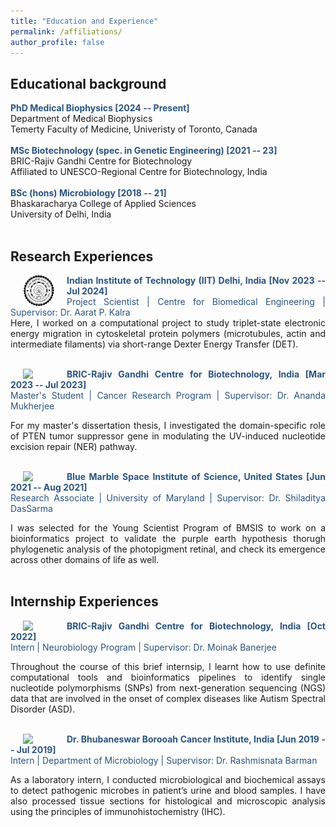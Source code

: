 ```yaml
---
title: "Education and Experience"
permalink: /affiliations/
author_profile: false
---
```

<style> body {text-align: justify} </style> <!-- Justify text. -->

## Educational background
<b style="color:#2B547E"> PhD Medical Biophysics [2024 -- Present] </b> <br>
Department of Medical Biophysics <br>
Temerty Faculty of Medicine, Univeristy of Toronto, Canada <br> <br>
<b style="color:#2B547E"> MSc Biotechnology (spec. in Genetic Engineering) [2021 -- 23] </b> <br>
BRIC-Rajiv Gandhi Centre for Biotechnology <br>
Affiliated to UNESCO-Regional Centre for Biotechnology, India <br> <br>
<b style="color:#2B547E"> BSc (hons) Microbiology [2018 -- 21] </b> <br>
Bhaskaracharya College of Applied Sciences <br>
University of Delhi, India <br> <br>

## Research Experiences
<img src="/images/logo-iitd-new.png"
    width="50"
    hspace="20"
    align="left"> <span style="color:#2B547E">**Indian Institute of Technology (IIT) Delhi, India [Nov 2023 -- Jul 2024]**</span> <br>
    <span style="color:#2B547E"> Project Scientist | Centre for Biomedical Engineering | Supervisor: Dr. Aarat P. Kalra </span> <br>
Here, I worked on a computational project to study triplet-state electronic energy migration in cytoskeletal protein polymers (microtubules, actin and intermediate filaments) via short-range Dexter Energy Transfer (DET).
<br><br>

<img src="/images/logo_rgcb.png"
    width="50"
    hspace="20"
    align="left"> <span style="color:#2B547E">**BRIC-Rajiv Gandhi Centre for Biotechnology, India [Mar 2023 -- Jul 2023]**</span> <br> 
    <span style="color:#2B547E"> Master's Student | Cancer Research Program | Supervisor: Dr. Ananda Mukherjee </span> <br>

For my master's dissertation thesis, I investigated the domain-specific role of PTEN tumor suppressor gene in modulating the UV-induced nucleotide excision repair (NER) pathway.
<br><br>

<img src="/images/logo_bmsis.png"
    width="50"
    hspace="20"
    align="left"> <span style="color:#2B547E">**Blue Marble Space Institute of Science, United States [Jun 2021 -- Aug 2021]**</span> <br>
    <span style="color:#2B547E"> Research Associate | University of Maryland | Supervisor: Dr. Shiladitya DasSarma </span> <br>

I was selected for the Young Scientist Program of BMSIS to work on a bioinformatics project to validate the purple earth hypothesis thorugh phylogenetic analysis of the photopigment retinal, and check its emergence across other domains of life as well.
<br><br>

## Internship Experiences

<img src="/images/logo_rgcb.png"
    width="50"
    hspace="20"
    align="left"> <span style="color:#2B547E">**BRIC-Rajiv Gandhi Centre for Biotechnology, India [Oct 2022]**</span> <br>
    <span style="color:#2B547E"> Intern | Neurobiology Program | Supervisor: Dr. Moinak Banerjee </span> <br>

Throughout the course of this brief internsip, I learnt how to use definite computational tools and bioinformatics pipelines to identify single nucleotide polymorphisms (SNPs) from next-generation sequencing (NGS) data that are involved in the onset of complex diseases like Autism Spectral Disorder (ASD).
<br><br>

<img src="/images/logo_bbci.png"
    width="50"
    hspace="20"
    align="left"> <span style="color:#2B547E">**Dr. Bhubaneswar Borooah Cancer Institute, India [Jun 2019 -- Jul 2019]**</span> <br>
    <span style="color:#2B547E"> Intern | Department of Microbiology | Supervisor: Dr. Rashmisnata Barman </span> <br>

As a laboratory intern, I conducted microbiological and biochemical assays to detect pathogenic microbes in patient’s urine and blood samples. I have also processed tissue sections for histological and microscopic analysis using the principles of immunohistochemistry (IHC).
<br>
